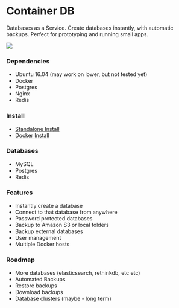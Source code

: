 # Container DB

Databases as a Service. Create databases instantly, with automatic backups. Perfect for prototyping and running small apps.

![](http://d.pr/i/nUVrdv+)

### Dependencies

 - Ubuntu 16.04 (may work on lower, but not tested yet)
 - Docker
 - Postgres
 - Nginx
 - Redis

### Install

- [Standalone Install](https://github.com/containerdb/containerdb/blob/master/docs/Standalone-Install.md)
- [Docker Install](https://github.com/containerdb/containerdb/blob/master/docs/Running-via-Docker.md)

### Databases

- MySQL
- Postgres
- Redis

### Features

- Instantly create a database
- Connect to that database from anywhere
- Password protected databases
- Backup to Amazon S3 or local folders
- Backup external databases
- User management
- Multiple Docker hosts

### Roadmap

- More databases (elasticsearch, rethinkdb, etc etc)
- Automated Backups
- Restore backups
- Download backups
- Database clusters (maybe - long term)
